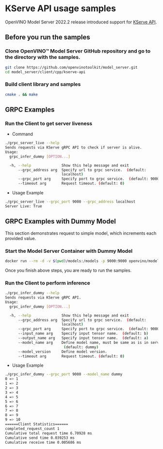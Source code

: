 # KServe API usage samples

OpenVINO Model Server 2022.2 release introduced support for [KServe API](https://github.com/kserve/kserve/tree/master/docs/predict-api/v2).

## Before you run the samples

### Clone OpenVINO&trade; Model Server GitHub repository and go to the directory with the samples.
```Bash
git clone https://github.com/openvinotoolkit/model_server.git
cd model_server/client/cpp/kserve-api
```

### Build client library and samples
```Bash
cmake . && make
```

## GRPC Examples <a name="grpc-api"></a>

### Run the Client to get server liveness <a name="grpc-server-live"></a>

- Command

```Bash
./grpc_server_live --help
Sends requests via KServe gRPC API to check if server is alive.
Usage:
  grpc_infer_dummy [OPTION...]

  -h, --help              Show this help message and exit
      --grpc_address arg  Specify url to grpc service.  (default: 
                          localhost)
      --grpc_port arg     Specify port to grpc service.  (default: 9000)
      --timeout arg       Request timeout. (default: 0)
```

- Usage Example 

```Bash
./grpc_server_live --grpc_port 9000 --grpc_address localhost
Server Live: True
```

## GRPC Examples with Dummy Model

This section demonstrates request to simple model, which increments each provided value. 

### Start the Model Server Container with Dummy Model
```Bash
docker run --rm -d -v $(pwd)/models:/models -p 9000:9000 openvino/model_server:latest --model_name dummy --model_path /src/test/dummy --port 9000 
```

Once you finish above steps, you are ready to run the samples.

### Run the Client to perform inference

```Bash
./grpc_infer_dummy --help
Sends requests via KServe gRPC API.
Usage:
  grpc_infer_dummy [OPTION...]

  -h, --help              Show this help message and exit
      --grpc_address arg  Specify url to grpc service.  (default: 
                          localhost)
      --grpc_port arg     Specify port to grpc service.  (default: 9000)
      --input_name arg    Specify input tensor name.  (default: b)
      --output_name arg   Specify input tensor name.  (default: a)
      --model_name arg    Define model name, must be same as is in service. 
                           (default: dummy)
      --model_version     Define model version.
      --timeout arg       Request timeout. (default: 0)
```

- Usage Example

```Bash
./grpc_infer_dummy --grpc_port 9000 --model_name dummy
0 => 1
1 => 2
2 => 3
3 => 4
4 => 5
5 => 6
6 => 7
7 => 8
8 => 9
9 => 10
======Client Statistics======
completed_request_count 1
Cumulative total request time 6.70928 ms
Cumulative send time 0.039253 ms
Cumulative receive time 0.005686 ms
```